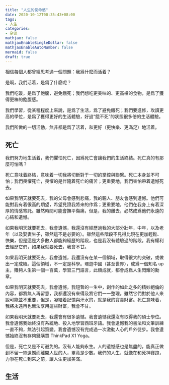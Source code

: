 ```yaml
---
title: "人生的使命感"
date: 2020-10-12T00:35:43+08:00
tags:
- 人生
categories:
- 杂谈
mathjax: false
mathjaxEnableSingleDollar: false
mathjaxEnableAutoNumber: false
mermaid: false
draft: true
---
```


<!--more-->

相信每個人都曾經思考過一個問題：我爲什麼而活着？

是啊，我們活着，是爲了什麼呢？

我們吃饭，是爲了飽腹，避免餓死；我們想吃更美味的、更高檔的食物，是爲了獲得更棒的飽腹感。

我們學習，從某種程度上來說，是爲了生活，爲了避免餓死；我們要進修，攻讀更高的學位，是爲了獲得更好的生活體驗，好過“餓不死”的狀態很多倍的生活體驗。

我們所做的一切活動，無非都是爲了活着，和更好（更快樂、更滿足）地活着。

## 死亡

我們努力地生活着，我們懼怕死亡，因爲死亡會讓我們的生活終結。死亡真的有那麼可怕嗎？

死亡意味着終結，意味着一切我將切斷對于一切的掌控與聯繫。死亡本身並不可怕；我們畏懼死亡，畏懼的是伴隨着死亡的痛苦；更重要地，我們害怕帶着遺憾死去。

如果我明天就要死去，我的父母會感到悲痛，我的親人、朋友會感到遺憾。他們可能對我有着很高的期望，希望見證我將來的作爲；更重要地，他們在我身上有着深厚的情感寄託。雖然時間可能會撫平傷痛，但是，我的離去，必然成爲他們永遠的心結和遺憾。

如果我明天就要死去，我會遺憾，我還沒有經歷過我的大部分壯年，中年，以及老年（以及娶妻生子，雖然這不是必要的）。雖然這些階段不見得比現在更加輕鬆、快樂，但是這是大多數人都能夠經歷的階段，也是我沒有體驗過的階段。我有權利去經歷它們，如果我就要死去，我會不甘。

如果我明天就要死去，我會遺憾，我還沒有在某一個領域，取得很大的突破，或做出一定成績。這個領域，不一定是科學。環遊中國（甚至世界），成爲一個知名 up 主，賺夠人生第一個一百萬，學習三門語言，此類成就，都會成爲人生閃耀的勳章。

如果我明天就要死去，我會遺憾，我短暫的一生中，創作的如此之多的精妙絕倫的內容，都將無人再留意，我都還沒有來得及將它們一一整理。雖然它們對於他人來說可能並不重要，但是，凝結着記憶與汗水的，就是我的寶貴財富。死亡意味着，我將永遠再也無法享用這些財富，我會不甘。

如果我明天就要死去，我還會有很多遺憾。我會遺憾我還沒有取得我的碩士學位。我會遺憾我始終沒有系統地、投入地學習西班牙語。我會遺憾我的書法和文筆訓練一直不夠，無法引起質變。我會遺憾沒有完成過一次激動人心的戶外徒步。我會遺憾始終沒有存夠錢購買 ThinkPad X1 Yoga。

但是，死亡又是不可避免的。沒有人能夠永生。人的遺憾感也是無盡的，能真正做到不留一絲遺憾而離開人世的人，畢竟是少數。我們的人生，就像在和死神賽跑，力爭在死亡到來之前，讓人生更加美滿。

## 生活